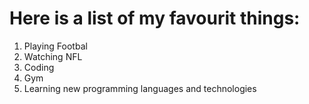 # Here is a list of my favourit things:
1. Playing Footbal
2. Watching NFL
3. Coding
4. Gym
5. Learning new programming languages and technologies
